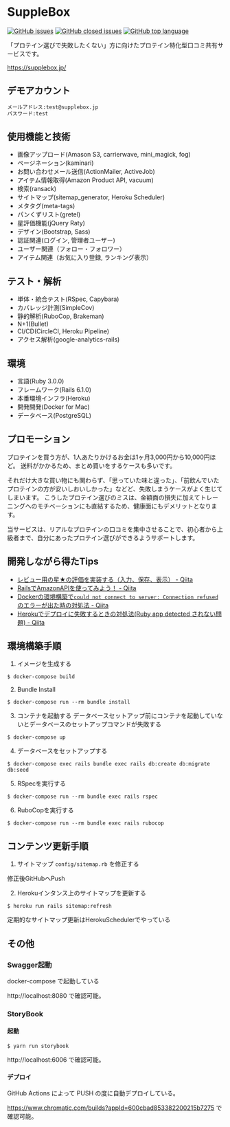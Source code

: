# SuppleBox
<a href="https://img.shields.io/github/issues-raw/yuki0920/supplebox.svg"><img alt="GitHub issues" src="https://img.shields.io/github/issues-raw/yuki0920/supplebox.svg"></a>
<a href="https://img.shields.io/github/issues-closed-raw/yuki0920/supplebox.svg"><img alt="GitHub closed issues" src="https://img.shields.io/github/issues-closed-raw/yuki0920/supplebox.svg"></a>
<a href="https://img.shields.io/github/languages/top/yuki0920/supplebox"><img alt="GitHub top language" src="https://img.shields.io/github/languages/top/yuki0920/supplebox"></a>

「プロテイン選びで失敗したくない」方に向けたプロテイン特化型口コミ共有サービスです。

<https://supplebox.jp/>

## デモアカウント

```md
メールアドレス:test@supplebox.jp
パスワード:test
```

## 使用機能と技術

- 画像アップロード(Amason S3, carrierwave, mini_magick, fog)
- ページネーション(kaminari)
- お問い合わせメール送信(ActionMailer, ActiveJob)
- アイテム情報取得(Amazon Product API, vacuum)
- 検索(ransack)
- サイトマップ(sitemap_generator, Heroku Scheduler)
- メタタグ(meta-tags)
- パンくずリスト(gretel)
- 星評価機能(jQuery Raty)
- デザイン(Bootstrap, Sass)
- 認証関連(ログイン, 管理者ユーザー)
- ユーザー関連（フォロー・フォロワー）
- アイテム関連（お気に入り登録, ランキング表示）

## テスト・解析

- 単体・統合テスト(RSpec, Capybara)
- カバレッジ計測(SimpleCov)
- 静的解析(RuboCop, Brakeman)
- N+1(Bullet)
- CI/CD(CircleCI, Heroku Pipeline)
- アクセス解析(google-analytics-rails)

## 環境

- 言語(Ruby 3.0.0)
- フレームワーク(Rails 6.1.0)
- 本番環境インフラ(Heroku)
- 開発開発(Docker for Mac)
- データベース(PostgreSQL)

## プロモーション

プロテインを買う方が、1人あたりかけるお金は1ヶ月3,000円から10,000円ほど。
送料がかかるため、まとめ買いをするケースも多いです。

それだけ大きな買い物にも関わらず、「思っていた味と違った」、「前飲んでいたプロテインの方が安いしおいしかった」などど、失敗しまうケースがよく生じてしまいます。
こうしたプロテイン選びのミスは、金額面の損失に加えてトレーニングへのモチベーションにも直結するため、健康面にもデメリットとなります。

当サービスは、リアルなプロテインの口コミを集中させることで、初心者から上級者まで、自分にあったプロテイン選びができるようサポートします。

## 開発しながら得たTips

- [レビュー用の星★の評価を実装する（入力、保存、表示） - Qiita](https://qiita.com/yuki_0920/items/a966d9fa2bdb621f805d)
- [RailsでAmazonAPIを使ってみよう！ - Qiita](https://qiita.com/yuki_0920/items/7e7e9dcd955fed777bc1)
- [Dockerの環境構築で`could not connect to server: Connection refused`のエラーが出た時の対処法 - Qiita](https://qiita.com/yuki_0920/items/84e2ca260bfe13cf3072)
- [Herokuでデプロイに失敗するときの対処法(Ruby app detected されない問題) - Qiita](https://qiita.com/yuki_0920/items/b1065777edf090351052)

## 環境構築手順

1. イメージを生成する

```
$ docker-compose build
```

2. Bundle Install
```
$ docker-compose run --rm bundle install
```

3. コンテナを起動する
データベースセットアップ前にコンテナを起動していないとデータベースのセットアップコマンドが失敗する
```
$ docker-compose up
```

4. データベースをセットアップする
```
$ docker-compose exec rails bundle exec rails db:create db:migrate db:seed
```

5. RSpecを実行する
```
$ docker-compose run --rm bundle exec rails rspec
```

6. RuboCopを実行する
```
$ docker-compose run --rm bundle exec rails rubocop
```

## コンテンツ更新手順
1. サイトマップ `config/sitemap.rb` を修正する

修正後GitHubへPush

2. Herokuインタンス上のサイトマップを更新する
```
$ heroku run rails sitemap:refresh
```

定期的なサイトマップ更新はHerokuSchedulerでやっている

## その他

### Swagger起動

docker-compose で起動している

http://localhost:8080 で確認可能。


### StoryBook

#### 起動

```
$ yarn run storybook
```

http://localhost:6006 で確認可能。


#### デプロイ

GitHub Actions によって PUSH の度に自動デプロイしている。

https://www.chromatic.com/builds?appId=600cbad853382200215b7275 で確認可能。
